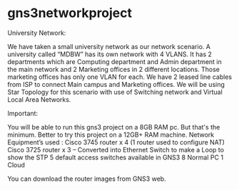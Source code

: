 # gns3networkproject
University Network: 

We have taken a small university network as our network scenario. A university called “MDBW” has its own network with 4 VLANS. 
It has 2 departments which are Computing department and Admin department in the main network and 2 Marketing offices in 2 different locations. 
Those marketing offices has only one VLAN for each. We have 2 leased line cables from ISP to connect Main campus and Marketing offices. 
We will be using Star Topology for this scenario with use of Switching network and Virtual Local Area Networks.


Important: 

You will be able to run this gns3 project on a 8GB RAM pc. But that's the minimum. Better to try this project on a 12GB+ RAM machine. 
Network Equipment’s used : 
Cisco 3745 router x 4 (1 router used to configure NAT)
Cisco 3725 router x 3 – Converted into Ethernet Switch to make a Loop to show the STP
5 default access switches available in GNS3
8 Normal PC
1 Cloud

You can download the router images from GNS3 web.
